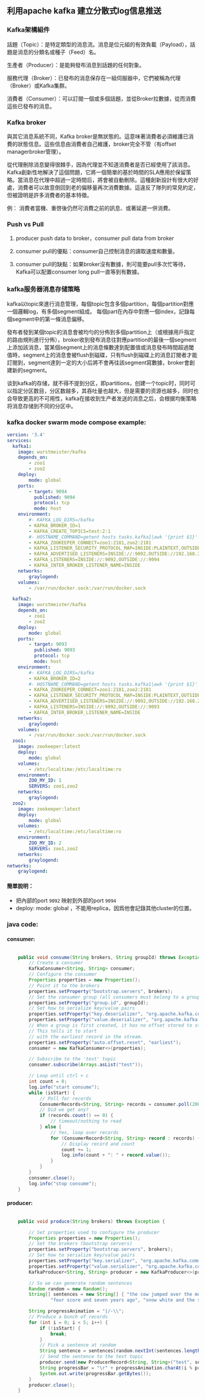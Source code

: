 ## 利用apache kafka 建立分散式log信息推送

### Kafka架構組件

話題（Topic）：是特定類型的消息流。消息是位元組的有效負載（Payload），話題是消息的分類名或種子（Feed）名。

生產者（Producer）：是能夠發布消息到話題的任何對象。

服務代理（Broker）：已發布的消息保存在一組伺服器中，它們被稱為代理（Broker）或Kafka集群。

消費者（Consumer）：可以訂閱一個或多個話題，並從Broker拉數據，從而消費這些已發布的消息。

### Kafka broker

與其它消息系統不同，Kafka broker是無狀態的。這意味著消費者必須維護已消費的狀態信息。這些信息由消費者自己維護，broker完全不管（有offset managerbroker管理）。

從代理刪除消息變得很棘手，因為代理並不知道消費者是否已經使用了該消息。Kafka創新性地解決了這個問題，它將一個簡單的基於時間的SLA應用於保留策略。當消息在代理中超過一定時間后，將會被自動刪除。這種創新設計有很大的好處，消費者可以故意倒回到老的偏移量再次消費數據。這違反了隊列的常見約定，但被證明是許多消費者的基本特徵。

例： 消費者當機、重啓後仍然可消費之前的訊息、或著延遲一併消費。


### Push vs Pull

1. producer push data to broker，consumer pull data from broker

2. consumer pull的優點：consumer自己控制消息的讀取速度和數量。

3. consumer pull的缺點：如果broker沒有數據，則可能要pull多次忙等待，Kafka可以配置consumer long pull一直等到有數據。

### kafka服务器消息存储策略

kafka以topic來進行消息管理，每個topic包含多個partition，每個partition對應一個邏輯log，有多個segment組成。
每個part在內存中對應一個index，記錄每個segment中的第一條消息偏移。

發布者發到某個topic的消息會被均勻的分佈到多個partition上（或根據用戶指定的路由規則進行分佈），broker收到發布消息往對應partition的最後一個segment上添加該消息，當某個segment上的消息條數達到配置值或消息發布時間超過閾值時，segment上的消息會被flush到磁碟，只有flush到磁碟上的消息訂閱者才能訂閱到，segment達到一定的大小后將不會再往該segment寫數據，broker會創建新的segment。

谈到kafka的存储，就不得不提到分区，即partitions，创建一个topic时，同时可以指定分区数目，分区数越多，其吞吐量也越大，但是需要的资源也越多，同时也会导致更高的不可用性，kafka在接收到生产者发送的消息之后，会根据均衡策略将消息存储到不同的分区中。

### kafka docker swarm mode compose example:

```yaml
version: '3.4'
services:
  kafka1:
    image: wurstmeister/kafka
    depends_on:
        - zoo1
        - zoo2
    deploy:
        mode: global
    ports:
        - target: 9094
          published: 9094
          protocol: tcp
          mode: host
    environment:
        #- KAFKA_LOG_DIRS=/kafka
        - KAFKA_BROKER_ID=1
        - KAFKA_CREATE_TOPICS=test:2:1
        #- HOSTNAME_COMMAND=getent hosts tasks.kafka1|awk '{print $1}'
        - KAFKA_ZOOKEEPER_CONNECT=zoo1:2181,zoo2:2181
        - KAFKA_LISTENER_SECURITY_PROTOCOL_MAP=INSIDE:PLAINTEXT,OUTSIDE:PLAINTEXT
        - KAFKA_ADVERTISED_LISTENERS=INSIDE://:9092,OUTSIDE://192.168.2.108:9094
        - KAFKA_LISTENERS=INSIDE://:9092,OUTSIDE://:9094
        - KAFKA_INTER_BROKER_LISTENER_NAME=INSIDE
    networks:
        graylogend:
    volumes:
        - /var/run/docker.sock:/var/run/docker.sock

  kafka2:
    image: wurstmeister/kafka
    depends_on:
        - zoo1
        - zoo2
    deploy:
        mode: global
    ports:
        - target: 9093
          published: 9093
          protocol: tcp
          mode: host
    environment:
        #- KAFKA_LOG_DIRS=/kafka
        - KAFKA_BROKER_ID=2
        #- HOSTNAME_COMMAND=getent hosts tasks.kafka1|awk '{print $1}'
        - KAFKA_ZOOKEEPER_CONNECT=zoo1:2181,zoo2:2181
        - KAFKA_LISTENER_SECURITY_PROTOCOL_MAP=INSIDE:PLAINTEXT,OUTSIDE:PLAINTEXT
        - KAFKA_ADVERTISED_LISTENERS=INSIDE://:9092,OUTSIDE://192.168.2.108:9093
        - KAFKA_LISTENERS=INSIDE://:9092,OUTSIDE://:9093
        - KAFKA_INTER_BROKER_LISTENER_NAME=INSIDE
    networks:
        graylogend:
    volumes:
        - /var/run/docker.sock:/var/run/docker.sock
  zoo1:
    image: zookeeper:latest
    deploy:
        mode: global
    volumes:
        - /etc/localtime:/etc/localtime:ro
    environment:
        ZOO_MY_ID: 1
        SERVERS: zoo1,zoo2
    networks:
        graylogend:
  zoo2:
    image: zookeeper:latest
    deploy:
        mode: global
    volumes:
        - /etc/localtime:/etc/localtime:ro
    environment:
        ZOO_MY_ID: 2
        SERVERS: zoo1,zoo2
    networks:
        graylogend:
networks:
    graylogend:
```

#### 簡單說明：

* 把內部的port `9092` 映射到外部的port `9094`
* deploy: mode: global ，不能用replica，因爲他會記錄其他cluster的位置。


### java code:

#### consumer:

```JAVA

	public void consume(String brokers, String groupId) throws Exception {
		// Create a consumer
		KafkaConsumer<String, String> consumer;
		// Configure the consumer
		Properties properties = new Properties();
		// Point it to the brokers
		properties.setProperty("bootstrap.servers", brokers);
		// Set the consumer group (all consumers must belong to a group).
		properties.setProperty("group.id", groupId);
		// Set how to serialize key/value pairs
		properties.setProperty("key.deserializer", "org.apache.kafka.common.serialization.StringDeserializer");
		properties.setProperty("value.deserializer", "org.apache.kafka.common.serialization.StringDeserializer");
		// When a group is first created, it has no offset stored to start reading from.
		// This tells it to start
		// with the earliest record in the stream.
		properties.setProperty("auto.offset.reset", "earliest");
		consumer = new KafkaConsumer<>(properties);

		// Subscribe to the 'test' topic
		consumer.subscribe(Arrays.asList("test"));

		// Loop until ctrl + c
		int count = 0;
		log.info("start consume");
		while (isStart) {
			// Poll for records
			ConsumerRecords<String, String> records = consumer.poll(200);
			// Did we get any?
			if (records.count() == 0) {
				// timeout/nothing to read
			} else {
				// Yes, loop over records
				for (ConsumerRecord<String, String> record : records) {
					// Display record and count
					count += 1;
					log.info(count + ": " + record.value());
				}
			}
		}
		consumer.close();
		log.info("stop consume");
	}
```

#### producer:

```JAVA

	public void produce(String brokers) throws Exception {

		// Set properties used to configure the producer
		Properties properties = new Properties();
		// Set the brokers (bootstrap servers)
		properties.setProperty("bootstrap.servers", brokers);
		// Set how to serialize key/value pairs
		properties.setProperty("key.serializer", "org.apache.kafka.common.serialization.StringSerializer");
		properties.setProperty("value.serializer", "org.apache.kafka.common.serialization.StringSerializer");
		KafkaProducer<String, String> producer = new KafkaProducer<>(properties);

		// So we can generate random sentences
		Random random = new Random();
		String[] sentences = new String[] { "the cow jumped over the moon", "an apple a day keeps the doctor away",
				"four score and seven years ago", "snow white and the seven dwarfs", "i am at two with nature" };

		String progressAnimation = "|/-\\";
		// Produce a bunch of records
		for (int i = 0; i < 5; i++) {
			if (!isStart) {
				break;
			}
			// Pick a sentence at random
			String sentence = sentences[random.nextInt(sentences.length)];
			// Send the sentence to the test topic
			producer.send(new ProducerRecord<String, String>("test", sentence));
			String progressBar = "\r" + progressAnimation.charAt(i % progressAnimation.length()) + " " + i;
			System.out.write(progressBar.getBytes());
		}
		producer.close();
	}
```
